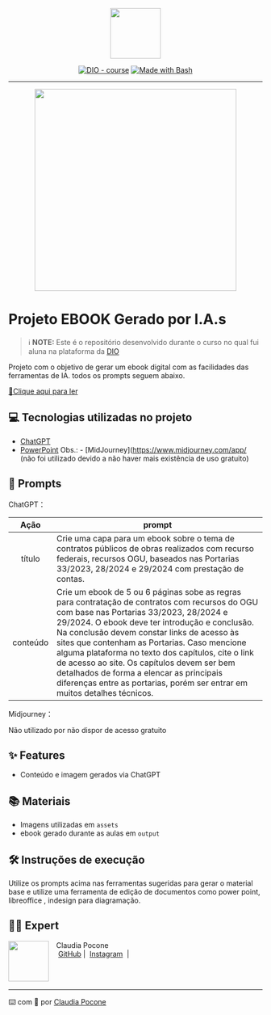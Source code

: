 <p align="center">
    <img width="100" src=".github/assets/banner.png">
</p>


<p align="center">
<a href="https://dio.me/"><img src="https://img.shields.io/badge/DIO-Course-28DA77?logo=youtube" alt="DIO - course"></a>
<a href="https://www.gnu.org/software/bash/" title="Go to Bash homepage"><img src="https://img.shields.io/badge/Prompt-Project-blue?logo=gnu-bash&amp;logoColor=white" alt="Made with Bash"></a></p>

-------


<p align="center">
<img 
    src="./assets/cover.png"
    width="400"  
/>
</p>

# Projeto EBOOK Gerado por I.A.s


 > ℹ️ **NOTE:** Este é o repositório desenvolvido durante o curso no qual fui aluna na plataforma da [DIO](https://dio.me)

Projeto com o objetivo de gerar um ebook digital com as facilidades das ferramentas de IA. todos os prompts
seguem abaixo.

<a href="https://github.com/felipeAguiarCode/prompts-recipe-to-create-a-ebook/blob/main/output/ebook%20-%20css%20jedi%20output.pdf" title="View PDF now"> 📕Clique aqui para ler</a>

## 💻 Tecnologias utilizadas no projeto

- [ChatGPT](https://chat.openai.com/) 
- [PowerPoint](https://www.microsoft.com/en/microsoft-365/powerpoint)
Obs.: - [MidJourney](https://www.midjourney.com/app/ (não foi utilizado devido a não haver mais existência de uso gratuito)

## 🧠 Prompts


ChatGPT：

|   Ação   | prompt                                                                                                                                                                                                                                                                         |
| :------: | ------------------------------------------------------------------------------------------------------------------------------------------------------------------------------------------------------------------------------------------------------------------------------ |
|  título  | Crie uma capa para um ebook sobre o tema de contratos públicos de obras realizados com recurso federais, recursos OGU, baseados nas Portarias 33/2023, 28/2024 e 29/2024 com prestação de contas.                                          |
| conteúdo | Crie um ebook de 5 ou 6 páginas sobe as regras para contratação de contratos com recursos do OGU com base nas Portarias 33/2023, 28/2024 e 29/2024. O ebook deve ter introdução e conclusão. Na conclusão devem constar links de acesso às sites que contenham as Portarias. Caso mencione alguma plataforma no texto dos capítulos, cite o link de acesso ao site. Os capítulos devem ser bem detalhados de forma a elencar as principais diferenças entre as portarias, porém ser entrar em muitos detalhes técnicos.


Midjourney：

Não utilizado por não dispor de acesso gratuito

## ✨ Features

- Conteúdo e imagem gerados via ChatGPT

## 📚 Materiais

- Imagens utilizadas em `assets`
- ebook gerado durante as aulas em `output`

## 🛠️ Instruções de execução

Utilize os prompts acima nas ferramentas sugeridas para gerar o material base e utilize uma ferramenta de edição de documentos como power point, libreoffice , indesign para diagramação.

## 👨‍💻 Expert

<p>
    <img 
      align=left 
      margin=10 
      width=80 
      src="https://avatars.githubusercontent.com/u/37452836?v=4"
    />
    <p>&nbsp&nbsp&nbspClaudia Pocone<br>
    &nbsp&nbsp&nbsp
    <a href="https://github.com/ClaudiaPocone">
    GitHub</a>&nbsp;|&nbsp;
    <a href="https://www.instagram.com/claudinhapocone.exe/">
    Instagram</a>
&nbsp;|&nbsp;</p>
</p>
<br/><br/>
<p>

---

⌨️ com 💜 por [Claudia Pocone](https://github.com/ClaudiaPocone)
